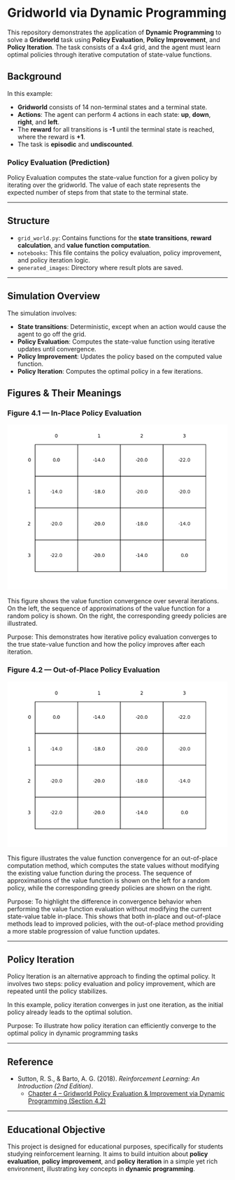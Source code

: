 # Gridworld via Dynamic Programming

This repository demonstrates the application of **Dynamic Programming** to solve a **Gridworld** task using **Policy Evaluation**, **Policy Improvement**, and **Policy Iteration**. The task consists of a 4x4 grid, and the agent must learn optimal policies through iterative computation of state-value functions.

## Background

In this example:

* **Gridworld** consists of 14 non-terminal states and a terminal state.
* **Actions**: The agent can perform 4 actions in each state: **up**, **down**, **right**, and **left**.
* The **reward** for all transitions is **-1** until the terminal state is reached, where the reward is **+1**.
* The task is **episodic** and **undiscounted**.

### Policy Evaluation (Prediction)

Policy Evaluation computes the state-value function for a given policy by iterating over the gridworld. The value of each state represents the expected number of steps from that state to the terminal state.

---

## Structure

* `grid_world.py`: Contains functions for the **state transitions**, **reward calculation**, and **value function computation**.
* `notebooks`: This file contains the policy evaluation, policy improvement, and policy iteration logic.
* `generated_images`: Directory where result plots are saved.

---

## Simulation Overview

The simulation involves:

* **State transitions**: Deterministic, except when an action would cause the agent to go off the grid.
* **Policy Evaluation**: Computes the state-value function using iterative updates until convergence.
* **Policy Improvement**: Updates the policy based on the computed value function.
* **Policy Iteration**: Computes the optimal policy in a few iterations.

## Figures & Their Meanings

### Figure 4.1 —  In-Place Policy Evaluation

![figure_4_1_in_place.png](generated_images/figure_4_1_in_place.png)

This figure shows the value function convergence over several iterations. On the left, the sequence of approximations of the value function for a random policy is shown. On the right, the corresponding greedy policies are illustrated.

Purpose: This demonstrates how iterative policy evaluation converges to the true state-value function and how the policy improves after each iteration.



### Figure 4.2 — Out-of-Place Policy Evaluation

![figure_4_1_out_place.png](generated_images/figure_4_1_out_place.png)

This figure illustrates the value function convergence for an out-of-place computation method, which computes the state values without modifying the existing value function during the process. The sequence of approximations of the value function is shown on the left for a random policy, while the corresponding greedy policies are shown on the right.

Purpose: To highlight the difference in convergence behavior when performing the value function evaluation without modifying the current state-value table in-place. This shows that both in-place and out-of-place methods lead to improved policies, with the out-of-place method providing a more stable progression of value function updates.

---

## Policy Iteration

Policy Iteration is an alternative approach to finding the optimal policy. It involves two steps: policy evaluation and policy improvement, which are repeated until the policy stabilizes.

In this example, policy iteration converges in just one iteration, as the initial policy already leads to the optimal solution.

Purpose: To illustrate how policy iteration can efficiently converge to the optimal policy in dynamic programming tasks

---

## Reference



* Sutton, R. S., & Barto, A. G. (2018). *Reinforcement Learning: An Introduction (2nd Edition)*.
  * [Chapter 4 – Gridworld Policy Evaluation & Improvement via Dynamic Programming (Section 4.2)](http://incompleteideas.net/book/RLbook2020.pdf#page=85)
 

---

## Educational Objective

This project is designed for educational purposes, specifically for students studying reinforcement learning. It aims to build intuition about **policy evaluation**, **policy improvement**, and **policy iteration** in a simple yet rich environment, illustrating key concepts in **dynamic programming**.

